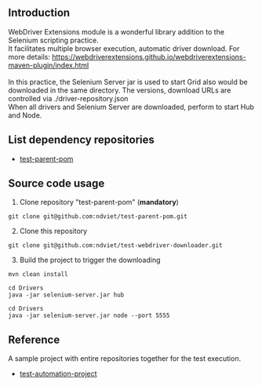 ## Introduction

WebDriver Extensions module is a wonderful library addition to the Selenium scripting practice.<br>
It facilitates multiple browser execution, automatic driver download. For more
details: https://webdriverextensions.github.io/webdriverextensions-maven-plugin/index.html <br><br>
In this practice, the Selenium Server jar is used to start Grid also would be downloaded in the same directory. The
versions, download URLs are controlled via ./driver-repository.json <br>
When all drivers and Selenium Server are downloaded, perform to start Hub and Node.<br>

## List dependency repositories

* [test-parent-pom](../../../test-parent-pom)

## Source code usage

1. Clone repository "test-parent-pom" (**mandatory**)

```shell
git clone git@github.com:ndviet/test-parent-pom.git
```

2. Clone this repository

```shell
git clone git@github.com:ndviet/test-webdriver-downloader.git
```

3. Build the project to trigger the downloading

```shell
mvn clean install
```

```shell
cd Drivers
java -jar selenium-server.jar hub
```

```shell
cd Drivers
java -jar selenium-server.jar node --port 5555
```

## Reference

A sample project with entire repositories together for the test execution.<br>

* [test-automation-project](../../../test-automation-project)
